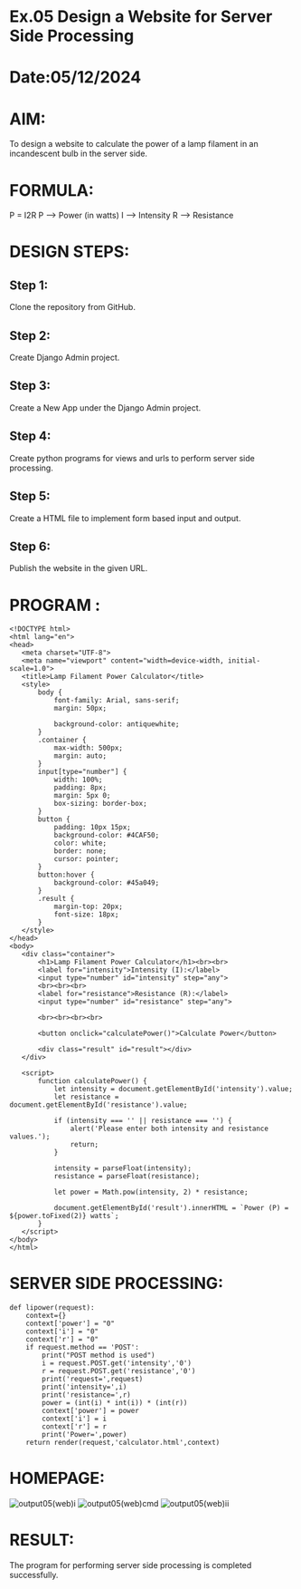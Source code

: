 # Ex.05 Design a Website for Server Side Processing
# Date:05/12/2024
# AIM:
To design a website to calculate the power of a lamp filament in an incandescent bulb in the server side.

# FORMULA:
P = I2R
P --> Power (in watts)
 I --> Intensity
 R --> Resistance

# DESIGN STEPS:
## Step 1:
Clone the repository from GitHub.

## Step 2:
Create Django Admin project.

## Step 3:
Create a New App under the Django Admin project.

## Step 4:
Create python programs for views and urls to perform server side processing.

## Step 5:
Create a HTML file to implement form based input and output.

## Step 6:
Publish the website in the given URL.

# PROGRAM :
 ```
<!DOCTYPE html>
<html lang="en">
<head>
    <meta charset="UTF-8">
    <meta name="viewport" content="width=device-width, initial-scale=1.0">
    <title>Lamp Filament Power Calculator</title>
    <style>
        body {
            font-family: Arial, sans-serif;
            margin: 50px;
            
            background-color: antiquewhite;
        }
        .container {
            max-width: 500px;
            margin: auto;
        }
        input[type="number"] {
            width: 100%;
            padding: 8px;
            margin: 5px 0;
            box-sizing: border-box;
        }
        button {
            padding: 10px 15px;
            background-color: #4CAF50;
            color: white;
            border: none;
            cursor: pointer;
        }
        button:hover {
            background-color: #45a049;
        }
        .result {
            margin-top: 20px;
            font-size: 18px;
        }
    </style>
</head>
<body>
    <div class="container">
        <h1>Lamp Filament Power Calculator</h1><br><br>
        <label for="intensity">Intensity (I):</label>
        <input type="number" id="intensity" step="any">
        <br><br><br>
        <label for="resistance">Resistance (R):</label>
        <input type="number" id="resistance" step="any">

        <br><br><br><br>

        <button onclick="calculatePower()">Calculate Power</button>
        
        <div class="result" id="result"></div>
    </div>

    <script>
        function calculatePower() {
            let intensity = document.getElementById('intensity').value;
            let resistance = document.getElementById('resistance').value;

            if (intensity === '' || resistance === '') {
                alert('Please enter both intensity and resistance values.');
                return;
            }

            intensity = parseFloat(intensity);
            resistance = parseFloat(resistance);

            let power = Math.pow(intensity, 2) * resistance;

            document.getElementById('result').innerHTML = `Power (P) = ${power.toFixed(2)} watts`;
        }
    </script>
</body>
</html>
```



# SERVER SIDE PROCESSING:
```from django.shortcuts import render 
def lipower(request): 
    context={} 
    context['power'] = "0" 
    context['i'] = "0" 
    context['r'] = "0" 
    if request.method == 'POST': 
        print("POST method is used")
        i = request.POST.get('intensity','0')
        r = request.POST.get('resistance','0')
        print('request=',request) 
        print('intensity=',i) 
        print('resistance=',r) 
        power = (int(i) * int(i)) * (int(r))
        context['power'] = power 
        context['i'] = i
        context['r'] = r 
        print('Power=',power) 
    return render(request,'calculator.html',context)
```

# HOMEPAGE:
![output05(web)i](https://github.com/user-attachments/assets/9561e24c-7a0a-4d9a-93d6-20e72d80295b)
![output05(web)cmd](https://github.com/user-attachments/assets/35d4ef66-6bed-46a6-bba7-673dff5abb68)
![output05(web)ii](https://github.com/user-attachments/assets/de804c0e-ac82-4c05-b6dd-200350a027c7)

# RESULT:
The program for performing server side processing is completed successfully.
